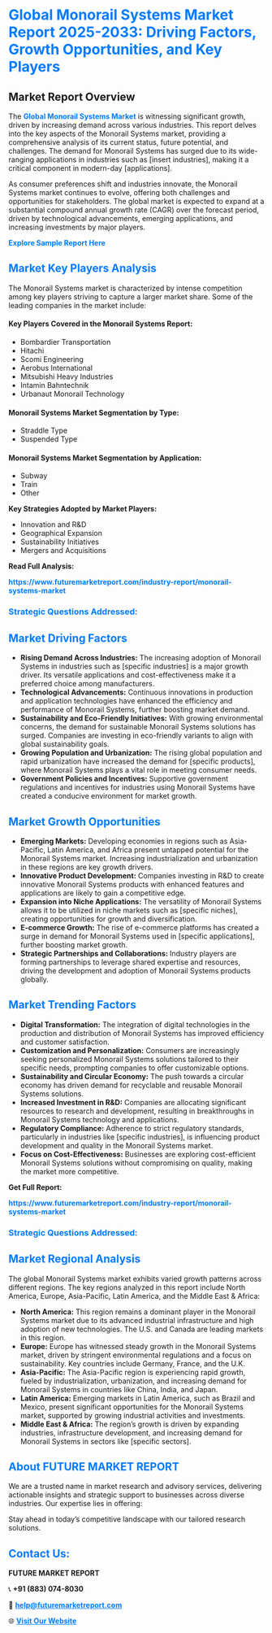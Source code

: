 <h1 style="color: #007BFF;">Global Monorail Systems Market Report 2025-2033: Driving Factors, Growth Opportunities, and Key Players</h1>

<section id="overview">
<h2>Market Report Overview</h2>
<p>The <a href="https://www.futuremarketreport.com/industry-report/monorail-systems-market" style="color: #007BFF; text-decoration: none;"><strong>Global Monorail Systems Market</strong></a> is witnessing significant growth, driven by increasing demand across various industries. This report delves into the key aspects of the Monorail Systems market, providing a comprehensive analysis of its current status, future potential, and challenges. The demand for Monorail Systems has surged due to its wide-ranging applications in industries such as [insert industries], making it a critical component in modern-day [applications].</p>
<p>As consumer preferences shift and industries innovate, the Monorail Systems market continues to evolve, offering both challenges and opportunities for stakeholders. The global market is expected to expand at a substantial compound annual growth rate (CAGR) over the forecast period, driven by technological advancements, emerging applications, and increasing investments by major players.</p>
</section>

<section id="overview">
<p><a href="https://www.futuremarketreport.com/request-sample/reportId=104617" style="color: #007BFF; text-decoration: none;"><strong>Explore Sample Report Here</strong></a></p>
</section>

<section id="key-players">
<h2 style="color: #007BFF;">Market Key Players Analysis</h2>
<p>The Monorail Systems market is characterized by intense competition among key players striving to capture a larger market share. Some of the leading companies in the market include:</p>
<h4>Key Players Covered in the Monorail Systems Report:</h4>
<ul><li>Bombardier Transportation</li><li>Hitachi</li><li>Scomi Engineering</li><li>Aerobus International</li><li>Mitsubishi Heavy Industries</li><li>Intamin Bahntechnik</li><li>Urbanaut Monorail Technology</li></ul>
<h4>Monorail Systems Market Segmentation by Type:</h4>
<ul><li>Straddle Type</li><li>Suspended Type</li></ul>

<h4>Monorail Systems Market Segmentation by Application:</h4>
<ul><li>Subway</li><li>Train</li><li>Other</li></ul>
<p><strong>Key Strategies Adopted by Market Players:</strong></p>
<ul>
<li>Innovation and R&D</li>
<li>Geographical Expansion</li>
<li>Sustainability Initiatives</li>
<li>Mergers and Acquisitions</li>
</ul>
</section>

<section>
<p><strong>Read Full Analysis: </strong></p><a href="https://www.futuremarketreport.com/industry-report/monorail-systems-market" style="color: #007BFF; text-decoration: none;"><strong>https://www.futuremarketreport.com/industry-report/monorail-systems-market</strong></a>
<h3 style="color: #007BFF;">Strategic Questions Addressed:</h3>
</section>

<section id="driving-factors">
<h2 style="color: #007BFF;">Market Driving Factors</h2>
<ul>
<li><strong>Rising Demand Across Industries:</strong> The increasing adoption of Monorail Systems in industries such as [specific industries] is a major growth driver. Its versatile applications and cost-effectiveness make it a preferred choice among manufacturers.</li>
<li><strong>Technological Advancements:</strong> Continuous innovations in production and application technologies have enhanced the efficiency and performance of Monorail Systems, further boosting market demand.</li>
<li><strong>Sustainability and Eco-Friendly Initiatives:</strong> With growing environmental concerns, the demand for sustainable Monorail Systems solutions has surged. Companies are investing in eco-friendly variants to align with global sustainability goals.</li>
<li><strong>Growing Population and Urbanization:</strong> The rising global population and rapid urbanization have increased the demand for [specific products], where Monorail Systems plays a vital role in meeting consumer needs.</li>
<li><strong>Government Policies and Incentives:</strong> Supportive government regulations and incentives for industries using Monorail Systems have created a conducive environment for market growth.</li>
</ul>
</section>

<section id="growth-opportunities">
<h2 style="color: #007BFF;">Market Growth Opportunities</h2>
<ul>
<li><strong>Emerging Markets:</strong> Developing economies in regions such as Asia-Pacific, Latin America, and Africa present untapped potential for the Monorail Systems market. Increasing industrialization and urbanization in these regions are key growth drivers.</li>
<li><strong>Innovative Product Development:</strong> Companies investing in R&D to create innovative Monorail Systems products with enhanced features and applications are likely to gain a competitive edge.</li>
<li><strong>Expansion into Niche Applications:</strong> The versatility of Monorail Systems allows it to be utilized in niche markets such as [specific niches], creating opportunities for growth and diversification.</li>
<li><strong>E-commerce Growth:</strong> The rise of e-commerce platforms has created a surge in demand for Monorail Systems used in [specific applications], further boosting market growth.</li>
<li><strong>Strategic Partnerships and Collaborations:</strong> Industry players are forming partnerships to leverage shared expertise and resources, driving the development and adoption of Monorail Systems products globally.</li>
</ul>
</section>

<section id="trending-factors">
<h2 style="color: #007BFF;">Market Trending Factors</h2>
<ul>
<li><strong>Digital Transformation:</strong> The integration of digital technologies in the production and distribution of Monorail Systems has improved efficiency and customer satisfaction.</li>
<li><strong>Customization and Personalization:</strong> Consumers are increasingly seeking personalized Monorail Systems solutions tailored to their specific needs, prompting companies to offer customizable options.</li>
<li><strong>Sustainability and Circular Economy:</strong> The push towards a circular economy has driven demand for recyclable and reusable Monorail Systems solutions.</li>
<li><strong>Increased Investment in R&D:</strong> Companies are allocating significant resources to research and development, resulting in breakthroughs in Monorail Systems technology and applications.</li>
<li><strong>Regulatory Compliance:</strong> Adherence to strict regulatory standards, particularly in industries like [specific industries], is influencing product development and quality in the Monorail Systems market.</li>
<li><strong>Focus on Cost-Effectiveness:</strong> Businesses are exploring cost-efficient Monorail Systems solutions without compromising on quality, making the market more competitive.</li>
</ul>
</section>

<section>
<p><strong>Get Full Report: </strong></p><a href="https://www.futuremarketreport.com/industry-report/monorail-systems-market" style="color: #007BFF; text-decoration: none;"><strong>https://www.futuremarketreport.com/industry-report/monorail-systems-market</strong></a>
<h3 style="color: #007BFF;">Strategic Questions Addressed:</h3>
</section>


<section id="regional-analysis">
<h2 style="color: #007BFF;">Market Regional Analysis</h2>
<p>The global Monorail Systems market exhibits varied growth patterns across different regions. The key regions analyzed in this report include North America, Europe, Asia-Pacific, Latin America, and the Middle East & Africa:</p>
<ul>
<li><strong>North America:</strong> This region remains a dominant player in the Monorail Systems market due to its advanced industrial infrastructure and high adoption of new technologies. The U.S. and Canada are leading markets in this region.</li>
<li><strong>Europe:</strong> Europe has witnessed steady growth in the Monorail Systems market, driven by stringent environmental regulations and a focus on sustainability. Key countries include Germany, France, and the U.K.</li>
<li><strong>Asia-Pacific:</strong> The Asia-Pacific region is experiencing rapid growth, fueled by industrialization, urbanization, and increasing demand for Monorail Systems in countries like China, India, and Japan.</li>
<li><strong>Latin America:</strong> Emerging markets in Latin America, such as Brazil and Mexico, present significant opportunities for the Monorail Systems market, supported by growing industrial activities and investments.</li>
<li><strong>Middle East & Africa:</strong> The region’s growth is driven by expanding industries, infrastructure development, and increasing demand for Monorail Systems in sectors like [specific sectors].</li>
</ul>
</section>

<footer>
<h2 style="color: #007BFF;">About FUTURE MARKET REPORT</h2>
<p>We are a trusted name in market research and advisory services, delivering actionable insights and strategic support to businesses across diverse industries. Our expertise lies in offering:</p>

<p>Stay ahead in today’s competitive landscape with our tailored research solutions.</p>

<h2 style="color: #007BFF;">Contact Us:</h2>
<p><strong>FUTURE MARKET REPORT</strong></p>
<p>📞 <strong>+91 (883) 074-8030</strong></p>
<p>📧 <strong><a href="mailto:help@futuremarketreport.com" style="color: #007BFF;">help@futuremarketreport.com</a></strong></p>
<p>🌐 <strong><a href="https://www.futuremarketreport.com/" style="color: #007BFF;">Visit Our Website</a></strong></p>
</footer>